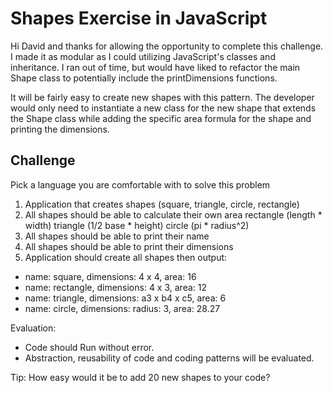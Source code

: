 # Shapes Exercise in JavaScript

Hi David and thanks for allowing the opportunity to complete this challenge.  I made it as modular as I could utilizing JavaScript's classes and inheritance. I ran out of time, but would have liked to refactor the main Shape class to potentially include the printDimensions functions.

It will be fairly easy to create new shapes with this pattern.  The developer would only need to instantiate a new class for the new shape that extends the Shape class while adding the specific area formula for the shape and printing the dimensions.

## Challenge
Pick a language you are comfortable with to solve this problem

1. Application that creates shapes (square, triangle, circle, rectangle)
2. All shapes should be able to calculate their own area
rectangle (length * width)
triangle (1/2 base * height)
circle (pi * radius^2)
3. All shapes should be able to print their name
4. All shapes should be able to print their dimensions
5. Application should create all shapes then output: 
* name: square, dimensions: 4 x 4, area: 16
* name: rectangle, dimensions: 4 x 3, area: 12
* name: triangle, dimensions:  a3 x b4 x c5, area: 6
* name: circle, dimensions: radius: 3, area: 28.27

Evaluation:  
  - Code should Run without error.
  - Abstraction, reusability of code and coding patterns will be evaluated.
 
Tip: How easy would it be to add  20 new shapes to your code?